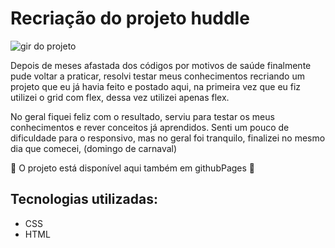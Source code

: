 # Recriação do projeto huddle
<img src="src/image/readme/animacao-readme.gif" alt="gir do projeto">
<p> Depois de meses afastada dos códigos por motivos de saúde finalmente pude voltar a praticar, resolvi testar meus conhecimentos recriando um projeto que eu já havia feito e postado aqui, na primeira vez que eu fiz utilizei o grid com flex, dessa vez utilizei apenas flex.</p>

<p>No geral fiquei feliz com o resultado, serviu para testar os meus conhecimentos e rever conceitos já aprendidos. Senti um pouco de dificuldade para o responsivo, mas no geral foi tranquilo, finalizei no mesmo dia que comecei, (domingo de carnaval) </p> 

<p> 🚀 O projeto está disponível aqui também em githubPages 🚀</p>

## Tecnologias utilizadas:
 - CSS  
 - HTML
